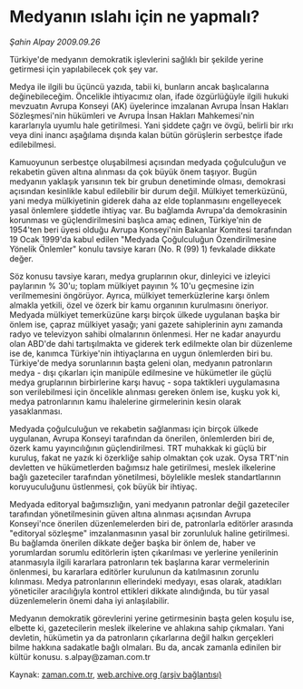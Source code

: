 # Medyanın ıslahı için ne yapmalı?

*Şahin Alpay 2009.09.26*

<tr><td class="metin" colspan="2" style="padding-top: 20px; padding-left: 5px; ">Türkiye'de medyanın demokratik işlevlerini sağlıklı bir şekilde yerine getirmesi için yapılabilecek çok şey var.</td></tr><tr><td class="metin" colspan="2" style="padding-top: 20px; padding-left: 5px; "><p> Medya ile ilgili bu üçüncü yazıda, tabii ki, bunların ancak başlıcalarına değinebileceğim. Öncelikle ihtiyacımız olan, ifade özgürlüğüyle ilgili hukuki mevzuatın Avrupa Konseyi (AK) üyelerince imzalanan Avrupa İnsan Hakları Sözleşmesi'nin hükümleri ve Avrupa İnsan Hakları Mahkemesi'nin kararlarıyla uyumlu hale getirilmesi. Yani şiddete çağrı ve övgü, belirli bir ırkı veya dini inancı aşağılama dışında kalan bütün görüşlerin serbestçe ifade edilebilmesi.
<p>Kamuoyunun serbestçe oluşabilmesi açısından medyada çoğulculuğun ve rekabetin güven altına alınması da çok büyük önem taşıyor. Bugün medyanın yaklaşık yarısının tek bir grubun denetiminde olması, demokrasi açısından kesinlikle kabul edilebilir bir durum değil. Mülkiyet temerküzünü, yani medya mülkiyetinin giderek daha az elde toplanmasını engelleyecek yasal önlemlere şiddetle ihtiyaç var. Bu bağlamda Avrupa'da demokrasinin korunması ve güçlendirilmesini başlıca amaç edinen, Türkiye'nin de 1954'ten beri üyesi olduğu Avrupa Konseyi'nin Bakanlar Komitesi tarafından 19 Ocak 1999'da kabul edilen "Medyada Çoğulculuğun Özendirilmesine Yönelik Önlemler" konulu tavsiye kararı (No. R (99) 1) fevkalade dikkate değer.
<p>Söz konusu tavsiye kararı, medya gruplarının okur, dinleyici ve izleyici paylarının % 30'u; toplam mülkiyet payının % 10'u geçmesine izin verilmemesini öngörüyor. Ayrıca, mülkiyet temerküzlerine karşı önlem almakla yetkili, özel ve özerk bir kamu organının kurulmasını öneriyor. Medyada mülkiyet temerküzüne karşı birçok ülkede uygulanan başka bir önlem ise, çapraz mülkiyet yasağı; yani gazete sahiplerinin aynı zamanda radyo ve televizyon sahibi olmalarının önlenmesi. Her ne kadar anayurdu olan ABD'de dahi tartışılmakta ve giderek terk edilmekte olan bir düzenleme ise de, kanımca Türkiye'nin ihtiyaçlarına en uygun önlemlerden biri bu. Türkiye'de medya sorunlarının başta geleni olan, medyanın patronların medya - dışı çıkarları için manipüle edilmesine ve hükümetler ile güçlü medya gruplarının birbirlerine karşı havuç - sopa taktikleri uygulamasına son verilebilmesi için öncelikle alınması gereken önlem ise, kuşku yok ki, medya patronlarının kamu ihalelerine girmelerinin kesin olarak yasaklanması.
<p>Medyada çoğulculuğun ve rekabetin sağlanması için birçok ülkede uygulanan, Avrupa Konseyi tarafından da önerilen, önlemlerden biri de, özerk kamu yayıncılığının güçlendirilmesi. TRT muhakkak ki güçlü bir kuruluş, fakat ne yazık ki özerkliğe sahip olmaktan çok uzak. Oysa TRT'nin devletten ve hükümetlerden bağımsız hale getirilmesi, meslek ilkelerine bağlı gazeteciler tarafından yönetilmesi, böylelikle meslek standartlarının koruyuculuğunu üstlenmesi, çok büyük bir ihtiyaç.
<p>Medyada editoryal bağımsızlığın, yani medyanın patronlar değil gazeteciler tarafından yönetilmesinin güven altına alınması açısından Avrupa Konseyi'nce önerilen düzenlemelerden biri de, patronlarla editörler arasında "editoryal sözleşme" imzalanmasının yasal bir zorunluluk haline getirilmesi. Bu bağlamda önerilen dikkate değer başka bir önlem de, haber ve yorumlardan sorumlu editörlerin işten çıkarılması ve yerlerine yenilerinin atanmasıyla ilgili kararlara patronların tek başlarına karar vermelerinin önlenmesi, bu kararlara editörler kurulunun da katılmasının zorunlu kılınması. Medya patronlarının ellerindeki medyayı, esas olarak, atadıkları yöneticiler aracılığıyla kontrol ettikleri dikkate alındığında, bu tür yasal düzenlemelerin önemi daha iyi anlaşılabilir.
<p>Medyanın demokratik görevlerini yerine getirmesinin başta gelen koşulu ise, elbette ki, gazetecilerin meslek ilkelerine ve ahlakına sahip çıkmaları. Yani devletin, hükümetin ya da patronların çıkarlarına değil halkın gerçekleri bilme hakkına sadakatle bağlı olmaları. Bu da, ancak zamanla edinilen bir kültür konusu. s.alpay@zaman.com.tr<br/></p></p></p></p></p></p></td></tr>

Kaynak: [zaman.com.tr](http://zaman.com.tr/yazar.do?yazino=896323), [web.archive.org (arşiv bağlantısı)](http://web.archive.org/web/20100109135347/http://www.zaman.com.tr:80/yazar.do?yazino=896323)

